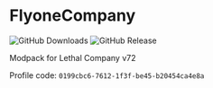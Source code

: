 # FlyoneCompany

![GitHub Downloads](https://img.shields.io/github/downloads/boxden/FlyoneCompany/total)
![GitHub Release](https://img.shields.io/github/v/release/boxden/FlyoneCompany)

Modpack for Lethal Company v72

Profile code: `0199cbc6-7612-1f3f-be45-b20454ca4e8a`